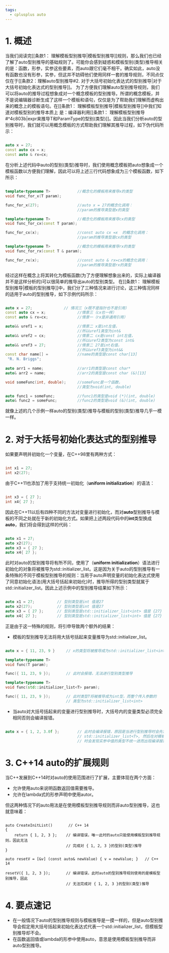 ```yaml
---
tags:
  - cplusplus auto
---
```


# 1. 概述

当我们阅读完[[条款1： 理解模板型别推导|模板型别推导]]规则，那么我们也已经了解了auto型别推导的基础规则了。可能你会感到疑惑和模板型别(类型)推导相关的是：函数，形参，实参这些要素，而auto跟它们毫不相干。确实如此，auto没有函数也没有形参，实参，但这并不妨碍他们使用同样一套的推导规则，不同点仅仅在于[[条款2：理解auto型别推导#2. 对于大括号初始化表达式的型别推导|对于大括号初始化表达式的型别推导]]。
为了方便我们理解auto型别推导规则，我们可以将auto的推导过程想象成对一个概念模板的型别推导。所谓的概念模板，并不是说编辑器诊断生成了这样一个模板和语句，仅仅是为了帮助我们理解而虚构出来的概念上的模板语句。在[[条款1： 理解模板型别推导|模板型别推导]]中我们知道对模板型别的推导本质上 是：编译器利用[[条款1： 理解模板型别推导#^4c803b|expr来推导T和ParamType的型别(类型)]]。因此当我们分析auto的型别推导时，我们就可以用概念模板的方式帮助我们理解其推导过程，如下伪代码所示：

``` C++ 伪代码

auto x = 27;
const auto cx = x;
const auto & rx=cx;

```

在分析上述代码中auto的型别(类型)推导时，我们使用概念模板把auto想象成一个模板函数以方便我们理解，因此可以将上述三行代码想象成为三个模板函数，如下所示：

``` C++ 伪代码

template<typename T>            //概念化的模板用来推导x的类型
void func_for_x(T param);

func_for_x(27);                 //auto x = 27的概念化调用：
                                //param的推导类型是x的类型

template<typename T>            //概念化的模板用来推导cx的类型
void func_for_cx(const T param);

func_for_cx(x);                 //const auto cx =x  的概念化调用：
                                //param的推导类型是cx的类型

template<typename T>            //概念化的模板用来推导rx的类型
void func_for_rx(const T & param);

func_for_rx(x);                 //const auto & rx=cx的概念化调用：
                                //param的推导类型是rx的类型

```

经过这样在概念上将其转化为模板函数(为了方便理解想象出来的，实际上编译器并不是这样分析的)可以很简单的推导出auto的型别类型。
在[[条款1： 理解模板型别推导|模板的型别推导]]中，我们分了三种情况来进行讨论，这三种情况同样的适用于auto的型别推导，如下示例代码所示：

``` C++ 伪代码

auto x = 27;              // 情况三（x既不是指针也不是引用）
const auto cx = x;              //情景三（cx也一样）
const auto & rx=cx;             //情景一（rx是非通用引用）

auto&& uref1 = x;               //情景二 x是int左值，
                                //所以uref1类型为int&
auto&& uref2 = cx;              //情景二 cx是const int左值，
                                //所以uref2类型为const int&
auto&& uref3 = 27;              //情景二 27是int右值，
                                //所以uref3类型为int&&
const char name[] =             //name的类型是const char[13]
 "R. N. Briggs";
 
auto arr1 = name;               //arr1的类型是const char*
auto& arr2 = name;              //arr2的类型是const char (&)[13]

void someFunc(int, double);     //someFunc是一个函数，
                                //类型为void(int, double)

auto func1 = someFunc;          //func1的类型是void (*)(int, double)
auto& func2 = someFunc;         //func2的类型是void (&)(int, double)

```

就像上述的几个示例一样auto的型别(类型)推导与模板的型别(类型)推导几乎一模一样。

# 2. 对于大括号初始化表达式的型别推导

如果要声明并初始化一个变量，在C++98里有两种方式：

``` C++

int x1 = 27;
int x2(27);

```

由于C++11也添加了用于支持统一初始化（**uniform initialization**）的语法：

``` C++

int x3 = { 27 };
int x4{ 27 };

```

因此在C++11以后有四种不同的方法对变量进行初始化，而对**auto**型别推导与模板的不同之处就在于新的初始化方式。如果把上述两段代码中的**int**类型换成**auto**，我们将会得到这样的代码：

``` C++ 伪代码

auto x1 = 27;
auto x2(27);
auto x3 = { 27 };
auto x4{ 27 };

```

此时对auto的型别推导将有所不同，使用了（**uniform initialization**）语法进行初始化的对象将被推导为std::initializer_list。这是因为关于auto的型别推导有一条特殊的不同于模板型别推导的规则：当用于auto声明变量的初始化表达式使用了同意初始化语法(用大括号括起来初始化)时，推导所得的型别类型就属于std::initializer_list。因此上述示例中的型别推导结果如下所示：

``` C++ 伪代码

auto x1 = 27;          // 型别类型是int 值是27
auto x2(27);           // 型别类型是int 值是27
auto x3 = { 27 };      // 型别类型是std::initializer_list<int> 值是 {27}
auto x4{ 27 };         // 型别类型是std::initializer_list<int> 值是 {27}

```

正是由于这一特殊的规则，将引申导致两个额外的结果：

- 模板的型别推导无法将用大括号括起来变量推导为std::initializer_list。

``` C++ 伪代码

auto x = { 11, 23, 9 }     // x的类型将被推导成为std::initializer_list<int> 

template<typename T>
void func(T param);

func({ 11, 23, 9 });       // 此时会报错，无法进行型别类型推导

template<typename T>
void func(std::initializer_list<T> param);

func({ 11, 23, 9 });       // 此时类型T将被推导成为int型，而整个传入参数的
                           // 类型为std::initializer_list<int>

```

- 当auto对大括号括起来的变量进行型别推导时，大括号内的变量类型必须完全相同否则会编译报错。

``` C++ 伪代码

auto x = { 1, 2, 3.0f };        // 此时会编译报错，原因是当进行型别推导时会先将其推导为
								// std::initializer_list<T>, 然后在对模板的型别进行推导
								// 时会发现实参中值的类型不统一进而出现编译报错

```

# 3. C++14 auto的扩展规则

当C++发展到C++14时对auto的使用范围进行了扩展，主要体现在两个方面：

- 允许使用auto来说明函数返回值需要推导。
- 允许在lambda式的形参声明中使用autor。

但这两种情况下的auto用法是在使用模板型别推导规则而非auto型别推导，这也就意味着：

``` C+++伪代码

auto CreateInitList()       // C++ 14
{
	return { 1, 2, 3 };    // 编译错误，唯一此时的auto只能使用模板型别推导规则，因此无法
						   // 完成对 { 1, 2, 3 }的型别(类型)推导
}

auto resetV = [&v] (const auto& newValue) { v = newValue; }   // C++ 14 

resetV({ 1, 2, 3 });       // 编译错误，此时auto的型别推导规则使用的是模板型别推导，因此
						   // 无法完成对 { 1, 2, 3 }的型别(类型)推导

```


# 4. 要点速记

- 在一般情况下auto的型别推导规则与模板推导是一摸一样的，但是auto型别推导会假定用大括号括起来初始化表达式代表一个std::initializer_list，但模板型别推导却不会。
- 在函数返回值或lambda的形参中使用auto，意思是使用模板型别推导而非auto型别推导。